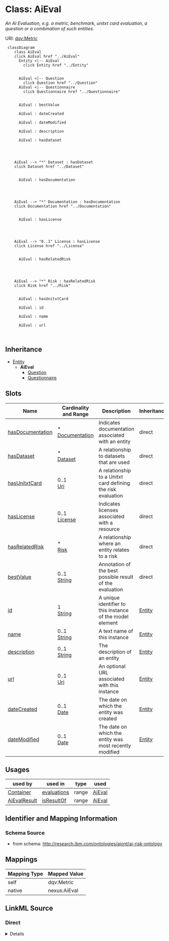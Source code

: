

# Class: AiEval


_An AI Evaluation, e.g. a metric, benchmark, unitxt card evaluation, a question or a combination of such entities._





URI: [dqv:Metric](dqv:Metric)






```mermaid
 classDiagram
    class AiEval
    click AiEval href "../AiEval"
      Entity <|-- AiEval
        click Entity href "../Entity"
      

      AiEval <|-- Question
        click Question href "../Question"
      AiEval <|-- Questionnaire
        click Questionnaire href "../Questionnaire"
      
      
      AiEval : bestValue
        
      AiEval : dateCreated
        
      AiEval : dateModified
        
      AiEval : description
        
      AiEval : hasDataset
        
          
    
    
    AiEval --> "*" Dataset : hasDataset
    click Dataset href "../Dataset"

        
      AiEval : hasDocumentation
        
          
    
    
    AiEval --> "*" Documentation : hasDocumentation
    click Documentation href "../Documentation"

        
      AiEval : hasLicense
        
          
    
    
    AiEval --> "0..1" License : hasLicense
    click License href "../License"

        
      AiEval : hasRelatedRisk
        
          
    
    
    AiEval --> "*" Risk : hasRelatedRisk
    click Risk href "../Risk"

        
      AiEval : hasUnitxtCard
        
      AiEval : id
        
      AiEval : name
        
      AiEval : url
        
      
```





## Inheritance
* [Entity](Entity.md)
    * **AiEval**
        * [Question](Question.md)
        * [Questionnaire](Questionnaire.md)



## Slots

| Name | Cardinality and Range | Description | Inheritance |
| ---  | --- | --- | --- |
| [hasDocumentation](hasDocumentation.md) | * <br/> [Documentation](Documentation.md) | Indicates documentation associated with an entity | direct |
| [hasDataset](hasDataset.md) | * <br/> [Dataset](Dataset.md) | A relationship to datasets that are used | direct |
| [hasUnitxtCard](hasUnitxtCard.md) | 0..1 <br/> [Uri](Uri.md) | A relationship to a Unitxt card defining the risk evaluation | direct |
| [hasLicense](hasLicense.md) | 0..1 <br/> [License](License.md) | Indicates licenses associated with a resource | direct |
| [hasRelatedRisk](hasRelatedRisk.md) | * <br/> [Risk](Risk.md) | A relationship where an entity relates to a risk | direct |
| [bestValue](bestValue.md) | 0..1 <br/> [String](String.md) | Annotation of the best possible result of the evaluation | direct |
| [id](id.md) | 1 <br/> [String](String.md) | A unique identifier to this instance of the model element | [Entity](Entity.md) |
| [name](name.md) | 0..1 <br/> [String](String.md) | A text name of this instance | [Entity](Entity.md) |
| [description](description.md) | 0..1 <br/> [String](String.md) | The description of an entity | [Entity](Entity.md) |
| [url](url.md) | 0..1 <br/> [Uri](Uri.md) | An optional URL associated with this instance | [Entity](Entity.md) |
| [dateCreated](dateCreated.md) | 0..1 <br/> [Date](Date.md) | The date on which the entity was created | [Entity](Entity.md) |
| [dateModified](dateModified.md) | 0..1 <br/> [Date](Date.md) | The date on which the entity was most recently modified | [Entity](Entity.md) |





## Usages

| used by | used in | type | used |
| ---  | --- | --- | --- |
| [Container](Container.md) | [evaluations](evaluations.md) | range | [AiEval](AiEval.md) |
| [AiEvalResult](AiEvalResult.md) | [isResultOf](isResultOf.md) | range | [AiEval](AiEval.md) |






## Identifier and Mapping Information







### Schema Source


* from schema: http://research.ibm.com/ontologies/aiont/ai-risk-ontology




## Mappings

| Mapping Type | Mapped Value |
| ---  | ---  |
| self | dqv:Metric |
| native | nexus:AiEval |







## LinkML Source

<!-- TODO: investigate https://stackoverflow.com/questions/37606292/how-to-create-tabbed-code-blocks-in-mkdocs-or-sphinx -->

### Direct

<details>
```yaml
name: AiEval
description: An AI Evaluation, e.g. a metric, benchmark, unitxt card evaluation, a
  question or a combination of such entities.
from_schema: http://research.ibm.com/ontologies/aiont/ai-risk-ontology
is_a: Entity
slots:
- hasDocumentation
- hasDataset
- hasUnitxtCard
- hasLicense
- hasRelatedRisk
- bestValue
slot_usage:
  isComposedOf:
    name: isComposedOf
    description: A relationship indicating that an AI evaluation maybe composed of
      other AI evaluations (e.g. it's an overall average of other scores).
    range: AiEval
class_uri: dqv:Metric

```
</details>

### Induced

<details>
```yaml
name: AiEval
description: An AI Evaluation, e.g. a metric, benchmark, unitxt card evaluation, a
  question or a combination of such entities.
from_schema: http://research.ibm.com/ontologies/aiont/ai-risk-ontology
is_a: Entity
slot_usage:
  isComposedOf:
    name: isComposedOf
    description: A relationship indicating that an AI evaluation maybe composed of
      other AI evaluations (e.g. it's an overall average of other scores).
    range: AiEval
attributes:
  hasDocumentation:
    name: hasDocumentation
    description: Indicates documentation associated with an entity.
    from_schema: http://research.ibm.com/ontologies/aiont/ai-risk-ontology
    rank: 1000
    slot_uri: airo:hasDocumentation
    alias: hasDocumentation
    owner: AiEval
    domain_of:
    - Dataset
    - RiskTaxonomy
    - Action
    - AiEval
    - BaseAi
    - LargeLanguageModelFamily
    range: Documentation
    multivalued: true
    inlined: false
  hasDataset:
    name: hasDataset
    description: A relationship to datasets that are used.
    from_schema: http://research.ibm.com/ontologies/aiont/ai-risk-ontology
    rank: 1000
    alias: hasDataset
    owner: AiEval
    domain_of:
    - AiEval
    range: Dataset
    multivalued: true
    inlined: false
  hasUnitxtCard:
    name: hasUnitxtCard
    description: A relationship to a Unitxt card defining the risk evaluation
    from_schema: http://research.ibm.com/ontologies/aiont/ai-risk-ontology
    rank: 1000
    slot_uri: schema:url
    alias: hasUnitxtCard
    owner: AiEval
    domain_of:
    - AiEval
    range: uri
  hasLicense:
    name: hasLicense
    description: Indicates licenses associated with a resource
    from_schema: http://research.ibm.com/ontologies/aiont/ai-risk-ontology
    rank: 1000
    slot_uri: airo:hasLicense
    alias: hasLicense
    owner: AiEval
    domain_of:
    - Dataset
    - RiskTaxonomy
    - AiEval
    - BaseAi
    range: License
  hasRelatedRisk:
    name: hasRelatedRisk
    description: A relationship where an entity relates to a risk
    from_schema: http://research.ibm.com/ontologies/aiont/ai-risk-ontology
    rank: 1000
    alias: hasRelatedRisk
    owner: AiEval
    domain_of:
    - Action
    - AiEval
    range: Risk
    multivalued: true
    inlined: false
  bestValue:
    name: bestValue
    description: Annotation of the best possible result of the evaluation
    from_schema: http://research.ibm.com/ontologies/aiont/ai-risk-ontology
    rank: 1000
    alias: bestValue
    owner: AiEval
    domain_of:
    - AiEval
    range: string
  id:
    name: id
    description: A unique identifier to this instance of the model element. Example
      identifiers include UUID, URI, URN, etc.
    from_schema: http://research.ibm.com/ontologies/aiont/ai-risk-ontology
    rank: 1000
    slot_uri: schema:identifier
    identifier: true
    alias: id
    owner: AiEval
    domain_of:
    - Entity
    range: string
    required: true
  name:
    name: name
    description: A text name of this instance.
    from_schema: http://research.ibm.com/ontologies/aiont/ai-risk-ontology
    rank: 1000
    slot_uri: schema:name
    alias: name
    owner: AiEval
    domain_of:
    - Entity
    range: string
  description:
    name: description
    description: The description of an entity
    from_schema: http://research.ibm.com/ontologies/aiont/ai-risk-ontology
    rank: 1000
    slot_uri: schema:description
    alias: description
    owner: AiEval
    domain_of:
    - Entity
    range: string
  url:
    name: url
    description: An optional URL associated with this instance.
    from_schema: http://research.ibm.com/ontologies/aiont/ai-risk-ontology
    rank: 1000
    slot_uri: schema:url
    alias: url
    owner: AiEval
    domain_of:
    - Entity
    range: uri
  dateCreated:
    name: dateCreated
    description: The date on which the entity was created.
    from_schema: http://research.ibm.com/ontologies/aiont/ai-risk-ontology
    rank: 1000
    slot_uri: schema:dateCreated
    alias: dateCreated
    owner: AiEval
    domain_of:
    - Entity
    range: date
    required: false
  dateModified:
    name: dateModified
    description: The date on which the entity was most recently modified.
    from_schema: http://research.ibm.com/ontologies/aiont/ai-risk-ontology
    rank: 1000
    slot_uri: schema:dateModified
    alias: dateModified
    owner: AiEval
    domain_of:
    - Entity
    range: date
    required: false
class_uri: dqv:Metric

```
</details>